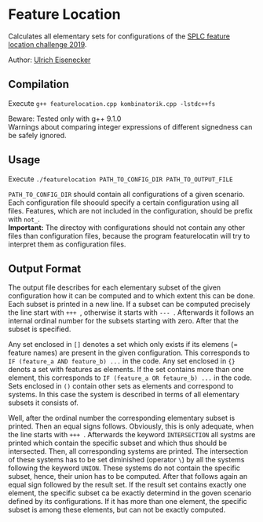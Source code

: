# Feature Location

Calculates all elementary sets for configurations of the [SPLC feature location challenge 2019](https://variability-challenges.github.io/2018/ArgoUMLSPL/index.html).

Author: [Ulrich Eisenecker](http://home.uni-leipzig.de/svis/Research%20Group/#UlrichEisenecker)

## Compilation

Execute `g++ featurelocation.cpp kombinatorik.cpp -lstdc++fs`

Beware: Tested only with g++ 9.1.0  
Warnings about comparing integer expressions of different signedness can be safely ignored.

## Usage

Execute `./featurelocation PATH_TO_CONFIG_DIR PATH_TO_OUTPUT_FILE`

`PATH_TO_CONFIG_DIR` should contain all configurations of a given scenario.
Each configuration file shoould specify a certain configuration using all files.
Features, which are not included in the configuration, should be prefix with `not_`.  
**Important:** The directoy with configurations should not contain any other files than configuration files, because the program featurelocatin will try to interpret them as configuration files.

## Output Format

The output file describes for each elementary subset of the given configuration how it can be computed  and to which extent this can be done.
Each subset is printed in a new line.
If a subset can be computed precisely the line start with `+++ `, otherwise it starts with `--- `. 
Afterwards it follows an internal ordinal number for the subsets starting with zero. 
After that the subset is specified.

Any set enclosed in `[]` denotes a set which only exists if its elemens (= feature names) are present in the given configuration. 
This corresponds to `IF (feature_a AND feature_b) ...` in the code.
Any set enclosed in `{}` denots a set with features as elements. 
If the set contains more than one element, this corresponds to `IF (feature_a OR fetaure_b) ...` in the code.
Sets enclosed in `()` contain other sets as elements and correspond to systems. 
In this case the system is described in terms of all elementary subsets it consists of.

Well, after the ordinal number the corresponding elementary subset is printed. 
Then an equal signs follows.
Obviously, this is only adequate, when the line starts with `+++ `.
Afterwards the keyword `INTERSECTION` all systms are printed which contain the specific subset and which thus should be intersected. 
Then, all corresponding systems are printed. 
The intersection of these systems has to be set diminished (operator `\`) by all the systems following the keyword `UNION`. 
These systems do not contain the specific subset, hence, their union has to be computed.
After that follows again an equal sign followed by the result set.
If the result set contains exactly one element, the specific subset ca be exactly determind in the goven scenario defined by its configurations.
If it has more than one element, the specific subset is among these elements, but can not be exactly computed.
